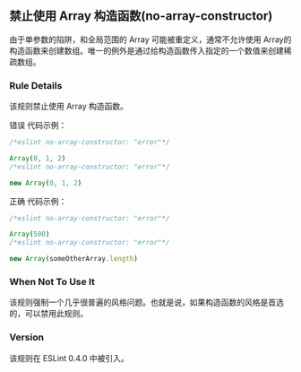 ## 禁止使用 Array 构造函数(no-array-constructor)

由于单参数的陷阱，和全局范围的 Array 可能被重定义，通常不允许使用 Array的构造函数来创建数组。唯一的例外是通过给构造函数传入指定的一个数值来创建稀疏数组。

### Rule Details
该规则禁止使用 Array 构造函数。

错误 代码示例：
```js
/*eslint no-array-constructor: "error"*/

Array(0, 1, 2)
/*eslint no-array-constructor: "error"*/

new Array(0, 1, 2)
```

正确 代码示例：
```js
/*eslint no-array-constructor: "error"*/

Array(500)
/*eslint no-array-constructor: "error"*/

new Array(someOtherArray.length)
```

### When Not To Use It
该规则强制一个几乎很普遍的风格问题。也就是说，如果构造函数的风格是首选的，可以禁用此规则。

### Version
该规则在 ESLint 0.4.0 中被引入。
